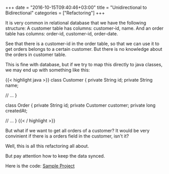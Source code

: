 +++
date = "2016-10-15T09:40:46+03:00"
title = "Unidirectional to Bidirectional"
categories = ["Refactoring"]
+++

It is very common in relational database that we have the following structure:
A customer table has columns: customer-id, name. 
And an order table has columns: order-id, customer-id, order-date.

See that there is a customer-id in the order table, so that we can use it to get orders belongs to
a certain customer. But there is no knowledge about the orders in customer table.

This is fine with database, but if we try to map this directly to java classes, we may end up with something like this:

{{< highlight java >}}
class Customer {
  private String id;
  private String name;
  
  // ...
}

class Order {
  private String id;
  private Customer customer;
  private long createdAt;
  
  // ...
}
{{< / highlight >}}

But what if we want to get all orders of a customer? It would be very convinient if there is a
orders field in the customer, isn't it?

Well, this is all this refactoring all about.

But pay attention how to keep the data synced.

Here is the code: 
[Sample Project](https://github.com/lvguowei/refactoring/tree/master/unidirectionalToBidirectional "Github")
